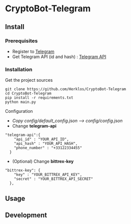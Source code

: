 # CryptoBot-Telegram

## Install
### Prerequisites
- Register to [Telegram](https://telegram.org)
- Get Telegram API (id and hash) : [Telegram API](https://core.telegram.org/api/obtaining_api_id)

### Installation
Get the project sources
```
git clone https://github.com/Herklos/CryptoBot-Telegram
cd CryptoBot-Telegram
pip install -r requirements.txt
python main.py
```
Configuration<br>
- *Copy config/default_config.json --> config/config.json*
- Change **telegram-api**
```
"telegram-api":{
    "api_id" : "YOUR_API_ID",
    "api_hash" : "YOUR_API_HASH",
    "phone_number" : "+33122334455"
  }
```
- (Optional) Change **bittrex-key**
```
"bittrex-key": {
    "key" : "YOUR_BITTREX_API_KEY",
    "secret" : "YOUR_BITTREX_API_SECRET"
  },
```

## Usage


## Development
